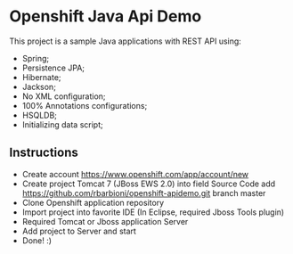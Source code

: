 Openshift Java Api Demo
=============

This project is a sample Java applications with REST API using:

* Spring;
* Persistence JPA;
* Hibernate;
* Jackson;
* No XML configuration;
* 100% Annotations configurations;
* HSQLDB;
* Initializing data script;

Instructions
-------

* Create account https://www.openshift.com/app/account/new
* Create project Tomcat 7 (JBoss EWS 2.0) into field Source Code add https://github.com/rbarbioni/openshift-apidemo.git branch master
* Clone Openshift application repository
* Import project into favorite IDE (In Eclipse, required Jboss Tools plugin)
* Required Tomcat or Jboss application Server
* Add project to Server and start
* Done! :)







